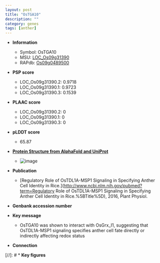 ```yaml
---
layout: post
title: "OsTGA10"
description: ""
category: genes
tags: [anther]
---
```


* **Information**  
    + Symbol: OsTGA10  
    + MSU: [LOC_Os09g31390](http://rice.plantbiology.msu.edu/cgi-bin/ORF_infopage.cgi?orf=LOC_Os09g31390)  
    + RAPdb: [Os09g0489500](http://rapdb.dna.affrc.go.jp/viewer/gbrowse_details/irgsp1?name=Os09g0489500)  

* **PSP score**  
    + LOC_Os09g31390.2: 0.9718 
    + LOC_Os09g31390.1: 0.9723 
    + LOC_Os09g31390.3: 0.1539 

* **PLAAC score**  
    + LOC_Os09g31390.2: 0 
    + LOC_Os09g31390.1: 0 
    + LOC_Os09g31390.3: 0 

* **pLDDT score**
    + 65.87

* **[Protein Structure from AlphaFold and UniProt](https://www.uniprot.org/uniprotkb/Q0J0P4/entry#structure)**
    + ![image](https://ricepsp.github.io/images/Q0/AF-Q0J0P4-F1.png)

* **Publication**  
    + [Regulatory Role of OsTDL1A-MSP1 Signaling in Specifying Anther Cell Identity in Rice.](http://www.ncbi.nlm.nih.gov/pubmed?term=Regulatory Role of OsTDL1A-MSP1 Signaling in Specifying Anther Cell Identity in Rice.%5BTitle%5D), 2016, Plant Physiol.

* **Genbank accession number**  

* **Key message**  
    + OsTGA10 was shown to interact with OsGrx_I1, suggesting that OsTDL1A-MSP1 signaling specifies anther cell fate directly or indirectly affecting redox status

* **Connection**  

[//]: # * **Key figures**  


